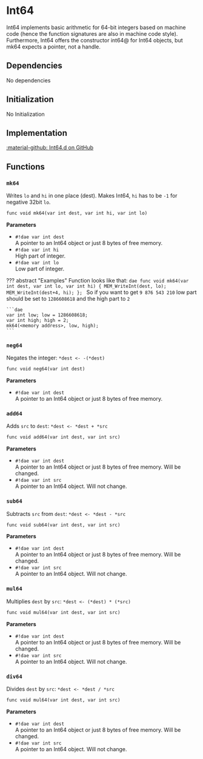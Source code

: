 # Int64
Int64 implements basic arithmetic for 64-bit integers based on machine code (hence the function signatures are also in machine code style). Furthermore, Int64 offers the constructor int64@ for Int64 objects, but mk64 expects a pointer, not a handle.

## Dependencies
No dependencies

## Initialization
No Initialization

## Implementation
[:material-github: Int64.d on GitHub](https://github.com/Lehona/LeGo/blob/dev/Int64.d)

## Functions

### `mk64`
Writes `lo` and `hi` in one place (dest). Makes Int64, `hi` has to be `-1` for negative 32bit `lo`.
```dae
func void mk64(var int dest, var int hi, var int lo)
```
**Parameters**

- `#!dae var int dest`  
    A pointer to an Int64 object or just 8 bytes of free memory.
- `#!dae var int hi`  
    High part of integer.
- `#!dae var int lo`  
    Low part of integer.

??? abstract "Examples"
    Function looks like that:
    ```dae
        func void mk64(var int dest, var int lo, var int hi) {
        MEM_WriteInt(dest, lo);
        MEM_WriteInt(dest+4, hi);
        };
    ```
    So if you want to get `9 876 543 210` low part should be set to `1286608618` and the high part to `2`

    ```dae
    var int low; low = 1286608618;
    var int high; high = 2;
    mk64(<memory address>, low, high);
    ```

### `neg64`
Negates the integer: `*dest <- -(*dest)`
```dae
func void neg64(var int dest)
```
**Parameters**

- `#!dae var int dest`  
    A pointer to an Int64 object or just 8 bytes of free memory.

### `add64`
Adds `src` to `dest`: `*dest <- *dest + *src`
```dae
func void add64(var int dest, var int src)
```
**Parameters**

- `#!dae var int dest`  
    A pointer to an Int64 object or just 8 bytes of free memory. Will be changed.
- `#!dae var int src`  
    A pointer to an Int64 object. Will not change.

### `sub64`
Subtracts `src` from `dest`: `*dest <- *dest - *src`
```dae
func void sub64(var int dest, var int src)
```
**Parameters**

- `#!dae var int dest`  
    A pointer to an Int64 object or just 8 bytes of free memory. Will be changed.
- `#!dae var int src`  
    A pointer to an Int64 object. Will not change.

### `mul64`
Multiplies `dest` by `src`: `*dest <- (*dest) * (*src)`
```dae
func void mul64(var int dest, var int src)
```
**Parameters**

- `#!dae var int dest`  
    A pointer to an Int64 object or just 8 bytes of free memory. Will be changed.
- `#!dae var int src`  
    A pointer to an Int64 object. Will not change.

### `div64`
Divides `dest` by `src`: `*dest <- *dest / *src`
```dae
func void mul64(var int dest, var int src)
```
**Parameters**

- `#!dae var int dest`  
    A pointer to an Int64 object or just 8 bytes of free memory. Will be changed.
- `#!dae var int src`  
    A pointer to an Int64 object. Will not change.
